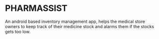 # PHARMASSIST
An android based inventory management app, helps the medical store owners to keep track of their medicine stock and alarms them if the stocks gets too low.
